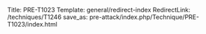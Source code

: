 Title: PRE-T1023
Template: general/redirect-index
RedirectLink: /techniques/T1246
save_as: pre-attack/index.php/Technique/PRE-T1023/index.html